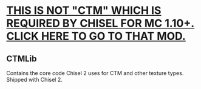 # [THIS IS NOT "CTM" WHICH IS REQUIRED BY CHISEL FOR MC 1.10+. CLICK HERE TO GO TO THAT MOD.](https://github.com/Chisel-Team/ConnectedTexturesMod)

## CTMLib
Contains the core code Chisel 2 uses for CTM and other texture types. Shipped with Chisel 2.
